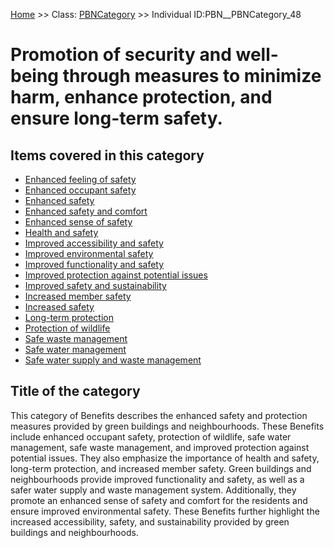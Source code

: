 [Home](https://github.com/mm80843/T3.5/blob/pages/index.md) >> Class: [PBNCategory](https://github.com/mm80843/T3.5/tree/pages/docs/PBNCategory/index.md) >> Individual ID:PBN__PBNCategory_48 

# __Promotion of security and well-being through measures to minimize harm, enhance protection, and ensure long-term safety.__

## Items covered in this category

* [Enhanced feeling of safety](https://github.com/mm80843/T3.5/blob/pages/Benef/PBN__Benef_240.md)
* [Enhanced occupant safety](https://github.com/mm80843/T3.5/blob/pages/Benef/PBN__Benef_803.md)
* [Enhanced safety](https://github.com/mm80843/T3.5/blob/pages/Benef/PBN__Benef_176.md)
* [Enhanced safety and comfort](https://github.com/mm80843/T3.5/blob/pages/Benef/PBN__Benef_553.md)
* [Enhanced sense of safety](https://github.com/mm80843/T3.5/blob/pages/Benef/PBN__Benef_267.md)
* [Health and safety](https://github.com/mm80843/T3.5/blob/pages/Benef/PBN__Benef_595.md)
* [Improved accessibility and safety](https://github.com/mm80843/T3.5/blob/pages/Benef/PBN__Benef_804.md)
* [Improved environmental safety](https://github.com/mm80843/T3.5/blob/pages/Benef/PBN__Benef_642.md)
* [Improved functionality and safety](https://github.com/mm80843/T3.5/blob/pages/Benef/PBN__Benef_1351.md)
* [Improved protection against potential issues](https://github.com/mm80843/T3.5/blob/pages/Benef/PBN__Benef_1356.md)
* [Improved safety and sustainability](https://github.com/mm80843/T3.5/blob/pages/Benef/PBN__Benef_380.md)
* [Increased member safety](https://github.com/mm80843/T3.5/blob/pages/Benef/PBN__Benef_1238.md)
* [Increased safety](https://github.com/mm80843/T3.5/blob/pages/Benef/PBN__Benef_523.md)
* [Long-term protection](https://github.com/mm80843/T3.5/blob/pages/Benef/PBN__Benef_1118.md)
* [Protection of wildlife](https://github.com/mm80843/T3.5/blob/pages/Benef/PBN__Benef_247.md)
* [Safe waste management](https://github.com/mm80843/T3.5/blob/pages/Benef/PBN__Benef_1313.md)
* [Safe water management](https://github.com/mm80843/T3.5/blob/pages/Benef/PBN__Benef_911.md)
* [Safe water supply and waste management](https://github.com/mm80843/T3.5/blob/pages/Benef/PBN__Benef_201.md)

## Title of the category

This category of Benefits describes the enhanced safety and protection measures provided by green buildings and neighbourhoods. These Benefits include enhanced occupant safety, protection of wildlife, safe water management, safe waste management, and improved protection against potential issues. They also emphasize the importance of health and safety, long-term protection, and increased member safety. Green buildings and neighbourhoods provide improved functionality and safety, as well as a safer water supply and waste management system. Additionally, they promote an enhanced sense of safety and comfort for the residents and ensure improved environmental safety. These Benefits further highlight the increased accessibility, safety, and sustainability provided by green buildings and neighbourhoods.

